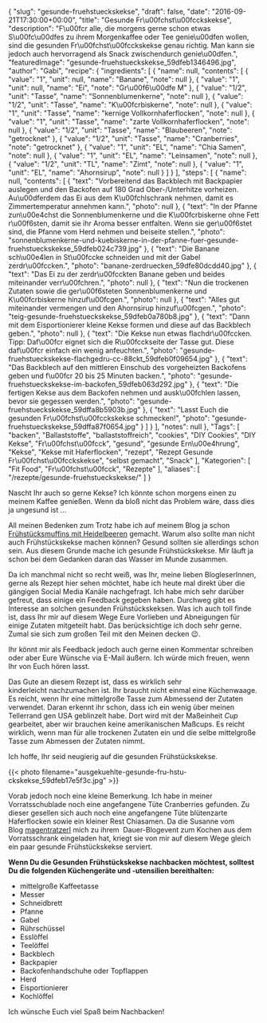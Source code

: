 {
    "slug": "gesunde-fruehstueckskekse",
    "draft": false,
    "date": "2016-09-21T17:30:00+00:00",
    "title": "Gesunde Fr\u00fchst\u00fcckskekse",
    "description": "F\u00fcr alle, die morgens gerne schon etwas S\u00fc\u00dfes zu ihrem Morgenkaffee oder Tee genie\u00dfen wollen, sind die gesunden Fr\u00fchst\u00fcckskekse genau richtig. Man kann sie jedoch auch hervorragend als Snack zwischendurch genie\u00dfen.",
    "featuredImage": "gesunde-fruehstueckskekse_59dfeb1346496.jpg",
    "author": "Gabi",
    "recipe": {
        "ingredients": [
            {
                "name": null,
                "contents": [
                    {
                        "value": "1",
                        "unit": null,
                        "name": "Banane",
                        "note": null
                    },
                    {
                        "value": "1",
                        "unit": null,
                        "name": "Ei",
                        "note": "Gr\u00f6\u00dfe M"
                    },
                    {
                        "value": "1\/2",
                        "unit": "Tasse",
                        "name": "Sonnenblumenkerne",
                        "note": null
                    },
                    {
                        "value": "1\/2",
                        "unit": "Tasse",
                        "name": "K\u00fcrbiskerne",
                        "note": null
                    },
                    {
                        "value": "1",
                        "unit": "Tasse",
                        "name": "kernige Vollkornhaferflocken",
                        "note": null
                    },
                    {
                        "value": "1",
                        "unit": "Tasse",
                        "name": "zarte Vollkornhaferflocken",
                        "note": null
                    },
                    {
                        "value": "1\/2",
                        "unit": "Tasse",
                        "name": "Blaubeeren",
                        "note": "getrocknet"
                    },
                    {
                        "value": "1\/2",
                        "unit": "Tasse",
                        "name": "Cranberries",
                        "note": "getrocknet"
                    },
                    {
                        "value": "1",
                        "unit": "EL",
                        "name": "Chia Samen",
                        "note": null
                    },
                    {
                        "value": "1",
                        "unit": "EL",
                        "name": "Leinsamen",
                        "note": null
                    },
                    {
                        "value": "1\/2",
                        "unit": "TL",
                        "name": "Zimt",
                        "note": null
                    },
                    {
                        "value": "1",
                        "unit": "EL",
                        "name": "Ahornsirup",
                        "note": null
                    }
                ]
            }
        ],
        "steps": [
            {
                "name": null,
                "contents": [
                    {
                        "text": "Vorbereitend das Backblech mit Backpapier auslegen und den Backofen auf 180 Grad Ober-\/Unterhitze vorheizen. Au\u00dferdem das Ei aus dem K\u00fchlschrank nehmen, damit es Zimmertemperatur annehmen kann.",
                        "photo": null
                    },
                    {
                        "text": "In der Pfanne zun\u00e4chst die Sonnenblumenkerne und die K\u00fcrbiskerne ohne Fett r\u00f6sten, damit sie ihr Aroma besser entfalten. Wenn sie ger\u00f6stet sind, die Pfanne vom Herd nehmen und beiseite stellen.",
                        "photo": "sonnenblumenkerne-und-kuebiskerne-in-der-pfanne-fuer-gesunde-fruehstueckskekse_59dfeb024c739.jpg"
                    },
                    {
                        "text": "Die Banane sch\u00e4len in St\u00fccke schneiden und mit der Gabel zerdr\u00fccken.",
                        "photo": "banane-zerdruecken_59dfe80dcdd40.jpg"
                    },
                    {
                        "text": "Das Ei zu der zerdr\u00fcckten Banane geben und beides miteinander verr\u00fchren.",
                        "photo": null
                    },
                    {
                        "text": "Nun die trockenen Zutaten sowie die ger\u00f6steten Sonnenblumenkerne und K\u00fcrbiskerne hinzuf\u00fcgen.",
                        "photo": null
                    },
                    {
                        "text": "Alles gut miteinander vermengen und den Ahornsirup hinzuf\u00fcgen.",
                        "photo": "teig-gesunde-fruehstueckskekse_59dfeb0a780b8.jpg"
                    },
                    {
                        "text": "Dann mit dem Eisportionierer kleine Kekse formen und diese auf das Backblech geben.",
                        "photo": null
                    },
                    {
                        "text": "Die Kekse nun etwas flachdr\u00fccken. Tipp: Daf\u00fcr eignet sich die R\u00fcckseite der Tasse gut. Diese daf\u00fcr einfach ein wenig anfeuchten.",
                        "photo": "gesunde-fruehstueckskekse-flachgedru-cc-88ckt_59dfeb0f09654.jpg"
                    },
                    {
                        "text": "Das Backblech auf den mittleren Einschub des vorgeheizten Backofens geben und f\u00fcr 20 bis 25 Minuten backen.",
                        "photo": "gesunde-fruehstueckskekse-im-backofen_59dfeb063d292.jpg"
                    },
                    {
                        "text": "Die fertigen Kekse aus dem Backofen nehmen und ausk\u00fchlen lassen, bevor sie gegessen werden.",
                        "photo": "gesunde-fruehstueckskekse_59dffa8b5903b.jpg"
                    },
                    {
                        "text": "Lasst Euch die gesunden Fr\u00fchst\u00fcckskekse schmecken!",
                        "photo": "gesunde-fruehstueckskekse_59dffa87f0654.jpg"
                    }
                ]
            }
        ],
        "notes": null
    },
    "Tags": [
        "backen",
        "Ballaststoffe",
        "ballaststoffreich",
        "cookies",
        "DIY Cookies",
        "DIY Kekse",
        "Fr\u00fchst\u00fcck",
        "gesund",
        "gesunde Ern\u00e4hrung",
        "Kekse",
        "Kekse mit Haferflocken",
        "rezept",
        "Rezept Gesunde Fr\u00fchst\u00fcckskekse",
        "selbst gemacht",
        "Snack"
    ],
    "Kategorien": [
        "Fit Food",
        "Fr\u00fchst\u00fcck",
        "Rezepte"
    ],
    "aliases": [
        "\/rezepte\/gesunde-fruehstueckskekse\/"
    ]
}

Nascht Ihr auch so gerne Kekse? Ich könnte schon morgens einen zu meinem Kaffee genießen. Wenn da bloß nicht das Problem wäre, dass dies ja ungesund ist &#8230;

All meinen Bedenken zum Trotz habe ich auf meinem Blog ja schon [Frühstücksmuffins mit Heidelbeeren][1] gemacht. Warum also sollte man nicht auch Frühstückskekse machen können? Gesund sollten sie allerdings schon sein. Aus diesem Grunde mache ich gesunde Frühstückskekse. Mir läuft ja schon bei dem Gedanken daran das Wasser im Munde zusammen.

Da ich manchmal nicht so recht weiß, was Ihr, meine lieben BlogleserInnen, gerne als Rezept hier sehen möchtet, habe ich heute mal direkt über die gängigen Social Media Kanäle nachgefragt. Ich habe mich sehr darüber gefreut, dass einige ein Feedback gegeben haben. Durchweg gibt es Interesse an solchen gesunden Frühstückskeksen. Was ich auch toll finde ist, dass Ihr mir auf diesem Wege Eure Vorlieben und Abneigungen für einige Zutaten mitgeteilt habt. Das berücksichtige ich doch sehr gerne. Zumal sie sich zum großen Teil mit den Meinen decken &#x1f609;.

Ihr könnt mir als Feedback jedoch auch gerne einen Kommentar schreiben oder aber Eure Wünsche via E-Mail äußern. Ich würde mich freuen, wenn Ihr von Euch hören lasst.

Das Gute an diesem Rezept ist, dass es wirklich sehr kinderleicht nachzumachen ist. Ihr braucht nicht einmal eine Küchenwaage. Es reicht, wenn Ihr eine mittelgroße Tasse zum Abmessend der Zutaten verwendet. Daran erkennt ihr schon, dass ich ein wenig über meinen Tellerrand gen USA geblinzelt habe. Dort wird mit der Maßeinheit _Cup_ gearbeitet, aber wir brauchen keine amerikanischen Maßcups. Es reicht wirklich, wenn man für alle trockenen Zutaten ein und die selbe mittelgroße Tasse zum Abmessen der Zutaten nimmt.

Ich hoffe, Ihr seid neugierig auf die gesunden Frühstückskekse.

{{< photo filename="ausgekuehlte-gesunde-fru-hstu-ckskekse_59dfeb17e5f3c.jpg" >}}

Vorab jedoch noch eine kleine Bemerkung. Ich habe in meiner Vorratsschublade noch eine angefangene Tüte Cranberries gefunden. Zu dieser gesellen sich auch noch eine angefangene Tüte blütenzarte Haferflocken sowie ein kleiner Rest Chiasamen. Da die Susanne vom Blog [magentratzerl][2] mich zu ihrem  Dauer-Blogevent zum Kochen aus dem Vorratsschrank eingeladen hat, kriegt sie von mir auf diesem Wege gleich ein paar gesunde Frühstückskekse serviert.

**Wenn Du die Gesunden Frühstückskekse nachbacken möchtest, solltest Du die folgenden Küchengeräte und -utensilien bereithalten:**

 * mittelgroße Kaffeetasse
 * Messer
 * Schneidbrett
 * Pfanne
 * Gabel
 * Rührschüssel
 * Esslöffel
 * Teelöffel
 * Backblech
 * Backpapier
 * Backofenhandschuhe oder Topflappen
 * Herd
 * Eisportionierer
 * Kochlöffel

Ich wünsche Euch viel Spaß beim Nachbacken!

 [1]: https://kochfokus.de/rezepte/fruehstuecksmuffins-mit-heidelbeeren/
 [2]: https://magentratzerl.net/schatzsuche-im-vorratsschrank-das-dauerevent/